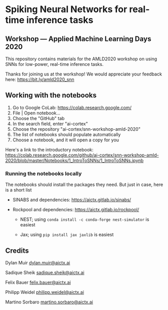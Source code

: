 # Spiking Neural Networks for real-time inference tasks

## Workshop — Applied Machine Learning Days 2020

This repository contains materials for the AMLD2020 workshop on using SNNs for low-power, real-time inference tasks.

Thanks for joining us at the workshop! We would appreciate your feedback here: https://bit.ly/amld2020_snn

## Working with the notebooks

1. Go to Google CoLab: https://colab.research.google.com/
2. File | Open notebook…
3. Choose the "GitHub" tab
4. In the search field, enter "ai-cortex"
5. Choose the repository "ai-cortex/snn-workshop-amld-2020"
6. The list of notebooks should populate automatically
7. Choose a notebook, and it will open a copy for you

Here's a link to the introductory notebook: https://colab.research.google.com/github/ai-cortex/snn-workshop-amld-2020/blob/master/Notebooks/1_IntroToSNNs/1_IntroToSNNs.ipynb

### Running the notebooks locally

The notebooks should install the packages they need. But just in case, here is a short list

* SINABS and dependencies: https://aictx.gitlab.io/sinabs/

* Rockpool and dependencies: https://aictx.gitlab.io/rockpool/

  * NEST; using `conda install -c conda-forge nest-simulator`  is easiest

  * Jax; using `pip install jax jaxlib`  is easiest

## Credits

Dylan Muir <dylan.muir@aictx.ai>

Sadique Sheik <sadique.sheik@aictx.ai>

Felix Bauer <felix.bauer@aictx.ai>

Philipp Weidel <philipp.weidel@aictx.ai>

Martino Sorbaro <martino.sorbaro@aictx.ai>